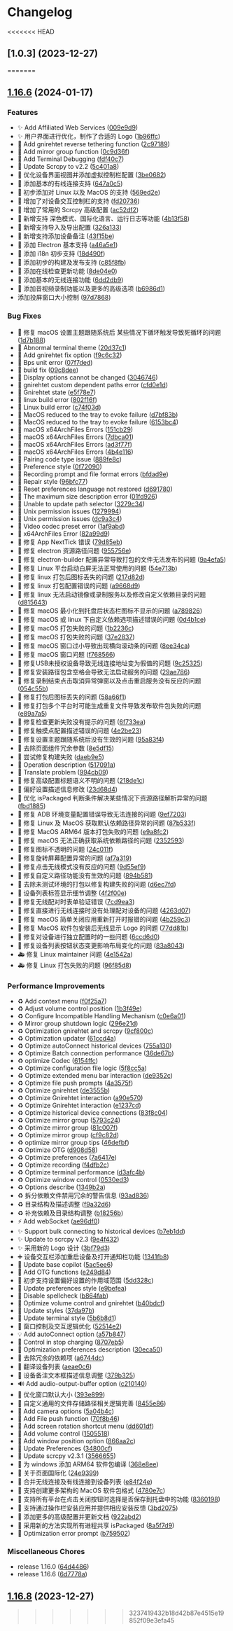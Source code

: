 # Changelog

<<<<<<< HEAD
## [1.0.3] (2023-12-27)
=======
## [1.16.6](https://github.com/vuisme/escrcpy/compare/v1.16.8...v1.16.6) (2024-01-17)


### Features

* ✨ Add Affiliated Web Services ([009e9d9](https://github.com/vuisme/escrcpy/commit/009e9d90712b72f919b1f12f1f4c6848d0837989))
* ✨ 用户界面进行优化，制作了合适的 Logo ([1b96ffc](https://github.com/vuisme/escrcpy/commit/1b96ffca2ba8f1bf850ad428c02b2ca6cbc85db7))
* 🎉 Add gnirehtet reverse tethering function ([2c97189](https://github.com/vuisme/escrcpy/commit/2c9718997b97919b681e31ceabd87b1f96b13c07))
* 🎉 Add mirror group function ([0c9d36f](https://github.com/vuisme/escrcpy/commit/0c9d36fddbd7989073c514bc56a136ad3dc6f98d))
* 🎉 Add Terminal Debugging ([fdf40c7](https://github.com/vuisme/escrcpy/commit/fdf40c70e87a7e6fa79acdde16b6222b19a66a30))
* 🎉 Update Scrcpy to v2.2 ([5c401a8](https://github.com/vuisme/escrcpy/commit/5c401a82ff44dc3f02d296c64c6fdd4ab1d9523d))
* 🎉 优化设备界面视图并添加虚拟控制栏配置 ([3be0682](https://github.com/vuisme/escrcpy/commit/3be0682078f9f6896fa9cd6a5128290820098889))
* 📝 添加基本的有线连接支持 ([647a0c5](https://github.com/vuisme/escrcpy/commit/647a0c56062a930d6957d54495491580e36dca8b))
* 🚀 初步添加对 Linux 以及 MacOS 的支持 ([569ed2e](https://github.com/vuisme/escrcpy/commit/569ed2e2fa13a48d9eeb3fa04b8346beca66414a))
* 🚀 增加了对设备交互控制栏的支持 ([fd20736](https://github.com/vuisme/escrcpy/commit/fd207364a4cb68e352b594bf2d55905e53949a33))
* 🚀 增加了常用的 Scrcpy 高级配置 ([ac52df2](https://github.com/vuisme/escrcpy/commit/ac52df2add6b94d51a86576e40621d584f9c9832))
* 🚀 新增支持 深色模式、国际化语言、运行日志等功能 ([4b13f58](https://github.com/vuisme/escrcpy/commit/4b13f5892bf2b1197fdb460ab4b88ccd60eeabd1))
* 🚀 新增支持导入及导出配置 ([326a133](https://github.com/vuisme/escrcpy/commit/326a13346050ac02a7b8ffab2aeadda3c803ec45))
* 🚀 新增支持添加设备备注 ([43f15be](https://github.com/vuisme/escrcpy/commit/43f15be265368766d122f752e59cd4ed623c695d))
* 🚀 添加 Electron 基本支持 ([a46a5e1](https://github.com/vuisme/escrcpy/commit/a46a5e1154826079975e4e1a8b3a7e0955273f4d))
* 🚀 添加 i18n 初步支持 ([18d490f](https://github.com/vuisme/escrcpy/commit/18d490f3716b86f99c00cb3150e444ead2e69021))
* 🚀 添加初步的构建及发布支持 ([c85f8fb](https://github.com/vuisme/escrcpy/commit/c85f8fb187c3f2d86c2f709e7aee839e74dfe090))
* 🚀 添加在线检查更新功能 ([8de04e0](https://github.com/vuisme/escrcpy/commit/8de04e0d6a178f159f2dbdeba888df54386dc64e))
* 🚀 添加基本的无线连接功能 ([6dd2db9](https://github.com/vuisme/escrcpy/commit/6dd2db9da927beef6e298ebdaf47f45326fee513))
* 🚀 添加音视频录制功能以及更多的高级选项 ([b6986d1](https://github.com/vuisme/escrcpy/commit/b6986d14de2accee314dac1986f467fbd2893877))
* 添加投屏窗口大小控制 ([97d7868](https://github.com/vuisme/escrcpy/commit/97d7868abaf321a5693b621b97af82ecf3fa9ada))


### Bug Fixes

* 🎨 修复 macOS 设置主题跟随系统后 某些情况下循环触发导致死循环的问题 ([1d7b188](https://github.com/vuisme/escrcpy/commit/1d7b188885998552b4fd371ba76b666243cd743c))
* 🐛 Abnormal terminal theme ([20d37c1](https://github.com/vuisme/escrcpy/commit/20d37c11b4e7a48a046e8b08b693d0191c4aaf77))
* 🐛 Add gnirehtet fix option ([f9c6c32](https://github.com/vuisme/escrcpy/commit/f9c6c321744bcf5ab4e7e2aaab6f9fef1aa72cc0))
* 🐛 Bps unit error ([07f7ded](https://github.com/vuisme/escrcpy/commit/07f7ded0b5e1a2404b89217816d08eac5c904ba2))
* 🐛 build fix ([09c8dee](https://github.com/vuisme/escrcpy/commit/09c8deeca9d919502b77e3dfbd253ae8b77b651b))
* 🐛 Display options cannot be changed ([3046746](https://github.com/vuisme/escrcpy/commit/3046746de808d91e776c6176a5613e5f44309b36))
* 🐛 gnirehtet custom dependent paths error ([cfd0e1d](https://github.com/vuisme/escrcpy/commit/cfd0e1dc5f2e248923def25cebe0cffba56125b7))
* 🐛 Gnirehtet state ([e5f78e7](https://github.com/vuisme/escrcpy/commit/e5f78e7f86d4734b9f355cf1fb49c533e04a1b89))
* 🐛 linux build error ([802f16f](https://github.com/vuisme/escrcpy/commit/802f16f7f00f28cc3319af6da9883c9efa299559))
* 🐛 Linux build error ([c74f03d](https://github.com/vuisme/escrcpy/commit/c74f03dff6ed9eb2ffa7e928e2ee7825019fc679))
* 🐛 MacOS reduced to the tray to evoke failure ([d7bf83b](https://github.com/vuisme/escrcpy/commit/d7bf83b488df11cd18478b837de2c2c141bba470))
* 🐛 MacOS reduced to the tray to evoke failure ([6153bc4](https://github.com/vuisme/escrcpy/commit/6153bc4c52c7fa9c5b848407d218c95ac253f7b7))
* 🐛 macOS x64ArchFiles Errors ([151cb29](https://github.com/vuisme/escrcpy/commit/151cb2967960f91d12137da7ee03306d6e5a1677))
* 🐛 macOS x64ArchFiles Errors ([7dbca01](https://github.com/vuisme/escrcpy/commit/7dbca016044b156c6fb76b4c2e14a6cf920af32c))
* 🐛 macOS x64ArchFiles Errors ([ad3f77f](https://github.com/vuisme/escrcpy/commit/ad3f77f8a12666503ade9ecc4be747e901e63567))
* 🐛 macOS x64ArchFiles Errors ([4b4e116](https://github.com/vuisme/escrcpy/commit/4b4e11642b5bd35e37c25f6eea58cec49355bfb3))
* 🐛 Pairing code type issue ([889fe8c](https://github.com/vuisme/escrcpy/commit/889fe8c805e968feefc73661aa125ee0e197c006))
* 🐛 Preference style ([0f72090](https://github.com/vuisme/escrcpy/commit/0f7209064beb26301e3e1e90269938fba03c7d70))
* 🐛 Recording prompt and file format errors ([bfdad9e](https://github.com/vuisme/escrcpy/commit/bfdad9e8dee31f0c8e59078ebbed646bab499375))
* 🐛 Repair style ([96bfc77](https://github.com/vuisme/escrcpy/commit/96bfc7770e5142965540fec2d19a84b74106629c))
* 🐛 Reset preferences language not restored ([d691780](https://github.com/vuisme/escrcpy/commit/d69178013359b7f2499e4a66c4c124dcb425cfe2))
* 🐛 The maximum size description error ([01fd926](https://github.com/vuisme/escrcpy/commit/01fd9264a6f5ad03a0ab2de3cfba5e1d1e4c0924))
* 🐛 Unable to update path selector ([3279c34](https://github.com/vuisme/escrcpy/commit/3279c34bf014780a83ea38b475ef0698490041c7))
* 🐛 Unix permission issues ([1279994](https://github.com/vuisme/escrcpy/commit/12799943ffe01b6196928599c92021d10e9210d0))
* 🐛 Unix permission issues ([dc9a3c4](https://github.com/vuisme/escrcpy/commit/dc9a3c4ae0c87384381dd3bb3311c19eadddf334))
* 🐛 Video codec preset error ([1af9abd](https://github.com/vuisme/escrcpy/commit/1af9abd8eafce1874e2f122b16bcc0dee56f28d3))
* 🐛 x64ArchFiles Error ([82a99d9](https://github.com/vuisme/escrcpy/commit/82a99d9c134639580b16fc54df3332e3b75f4f87))
* 🐛 修复 App NextTick 错误 ([79d85eb](https://github.com/vuisme/escrcpy/commit/79d85ebeee8f7d93913f3f3f9aeeeb7d02fda292))
* 🐛 修复 electron 资源路径问题 ([955756e](https://github.com/vuisme/escrcpy/commit/955756e114a485ec3595d39d5b45185a3970258f))
* 🐛 修复 electron-builder 配置异常导致打包的文件无法发布的问题 ([9a4efa5](https://github.com/vuisme/escrcpy/commit/9a4efa5e4ded0b1e4fc7dfe71f43eb953e8dc64e))
* 🐛 修复 Linux 平台启动白屏无法正常使用的问题 ([54e713b](https://github.com/vuisme/escrcpy/commit/54e713b1dfb1f1ed470e13f7ea512442a53764fc))
* 🐛 修复 linux 打包后图标丢失的问题 ([217d82d](https://github.com/vuisme/escrcpy/commit/217d82d03e98f6e3a0a9e8b8f737eccbb3fa5350))
* 🐛 修复 linux 打包配置错误的问题 ([a9668d9](https://github.com/vuisme/escrcpy/commit/a9668d943f13ae77c22aa84d99f998d8c3086781))
* 🐛 修复 linux 无法启动镜像或录制服务以及修改自定义依赖目录的问题 ([d815643](https://github.com/vuisme/escrcpy/commit/d8156437bc8aa77f8c40a4d3fb9bba587f927436))
* 🐛 修复 macOS 最小化到托盘后状态栏图标不显示的问题 ([a789826](https://github.com/vuisme/escrcpy/commit/a78982673fe7ddb559c49d99453fd0a87a59981f))
* 🐛 修复 macOS 或 linux 下自定义依赖选项描述错误的问题 ([0d4b1ce](https://github.com/vuisme/escrcpy/commit/0d4b1cee13bb4d0df429cb89d53b979c142c0101))
* 🐛 修复 macOS 打包失败的问题 ([1b2236c](https://github.com/vuisme/escrcpy/commit/1b2236c908b2b27cf85a50ef4b1a056df102c7de))
* 🐛 修复 macOS 打包失败的问题 ([37e2837](https://github.com/vuisme/escrcpy/commit/37e283784ec0da4cc8f173bc8a90a3d675eafa9c))
* 🐛 修复 macOS 窗口过小导致出现横向滚动条的问题 ([8ee34ca](https://github.com/vuisme/escrcpy/commit/8ee34cafee6c3ddbb866b9c58731c16b4287648c))
* 🐛 修复 macOS 窗口问题 ([f768566](https://github.com/vuisme/escrcpy/commit/f768566636f737bc98d89c443de27a69b343a21f))
* 🐛 修复USB未授权设备导致无线连接地址变为假值的问题 ([9c25325](https://github.com/vuisme/escrcpy/commit/9c25325d672a3447df21abe9bc01a7c22b440ec9))
* 🐛 修复安装路径包含空格会导致无法启动服务的问题 ([29ae786](https://github.com/vuisme/escrcpy/commit/29ae786768bafdf72e68a5a7c17bc9fa4d75ba9e))
* 🐛 修复录制结束点击取消异常弹窗以及点击重启服务没有反应的问题 ([054c55b](https://github.com/vuisme/escrcpy/commit/054c55b26deeff7b5c90b93aa0ca588fa0a5ce43))
* 🐛 修复打包后图标丢失的问题 ([58a66f1](https://github.com/vuisme/escrcpy/commit/58a66f1b8576bbaf1fc53649ccb786d4b62137d9))
* 🐛 修复打包多个平台时可能生成重复文件导致发布软件包失败的问题 ([e89a7a5](https://github.com/vuisme/escrcpy/commit/e89a7a564fe8b685e8057b398921eaa383af8ac2))
* 🐛 修复检查更新失败没有提示的问题 ([6f733ea](https://github.com/vuisme/escrcpy/commit/6f733ea76d6ad805bc4c11f480f3bd07afc5615a))
* 🐛 修复触摸点配置描述错误的问题 ([4e2be23](https://github.com/vuisme/escrcpy/commit/4e2be23815418af1e693f53362948a6b6806a0a9))
* 🐛 修复设置主题跟随系统后没有生效的问题 ([95a83f4](https://github.com/vuisme/escrcpy/commit/95a83f4072c9428ec12dd18cab9f6f8566f83a1f))
* 🐛 去除页面组件冗余参数 ([8e5df15](https://github.com/vuisme/escrcpy/commit/8e5df15f6aad94e0eb783961605dc8032c253a7a))
* 🐛 尝试修复构建失败 ([daeb9e5](https://github.com/vuisme/escrcpy/commit/daeb9e5facfe9575182462f05106ed3b6cacee41))
* 📝 Operation description ([517091a](https://github.com/vuisme/escrcpy/commit/517091a5ca56a367fae17c535783f3025afa8af9))
* 📝 Translate problem ([994cb09](https://github.com/vuisme/escrcpy/commit/994cb094285cb3d1dc5d14ecbf40e45e057033b8))
* 📝 修复高级配置标题语义不明的问题 ([218de1c](https://github.com/vuisme/escrcpy/commit/218de1c7a427f7348736d0c0207bd1c5592e8f3d))
* 📝 偏好设置描述信息修改 ([23d68d4](https://github.com/vuisme/escrcpy/commit/23d68d475054ad2f82d5e90919ddc11934ae64fb))
* 🔧 优化 isPackaged 判断条件解决某些情况下资源路径解析异常的问题 ([fbd1885](https://github.com/vuisme/escrcpy/commit/fbd188511df20fffefa936d75edb812abe16baa0))
* 🔧 修复 ADB 环境变量配置错误导致无法连接的问题 ([9ef7203](https://github.com/vuisme/escrcpy/commit/9ef720383e7af30640c7096f8d3cde84fd68a7b8))
* 🔧 修复 Linux 及 MacOS 获取默认依赖路径异常的问题 ([87b533f](https://github.com/vuisme/escrcpy/commit/87b533f714204659f72b1d88c3fec895125ee590))
* 🔧 修复 MacOS ARM64 版本打包失败的问题 ([e9a8fc2](https://github.com/vuisme/escrcpy/commit/e9a8fc2a625c60707f842fd7bbb1ca41e777fad2))
* 🔧 修复 macOS 无法正确获取系统依赖路径的问题 ([2352593](https://github.com/vuisme/escrcpy/commit/23525930a44c0e9bdd338fb55e11059ad7391484))
* 🔧 修复图标不透明的问题 ([24c011f](https://github.com/vuisme/escrcpy/commit/24c011f172eb8d4761090a0e036fae3f572d10bb))
* 🔧 修复旋转屏幕配置异常的问题 ([af7a319](https://github.com/vuisme/escrcpy/commit/af7a3192e4231be6dbc0bd681a14d7568b1e2ba2))
* 🔧 修复点击无线模式没有反应的问题 ([9d55ef9](https://github.com/vuisme/escrcpy/commit/9d55ef9187c02099b9428de87f8e661b7b3d2163))
* 🔧 修复自定义路径功能没有生效的问题 ([894b581](https://github.com/vuisme/escrcpy/commit/894b581988995ad8e6e386041b231722ca9e7ffa))
* 🔧 去除未测试环境的打包以修复构建失败的问题 ([d6ec7fd](https://github.com/vuisme/escrcpy/commit/d6ec7fdfbe9a079619da5c97f8512cffb91491ce))
* 🔧 设备列表标签显示细节调整 ([4f2f00e](https://github.com/vuisme/escrcpy/commit/4f2f00e3b54c944b39de991fbf59619bd40276ff))
* 🔨 修复无线配对时表单验证错误 ([7cd9ea3](https://github.com/vuisme/escrcpy/commit/7cd9ea3ae5b6b264eb223d969770bae742aab4b1))
* 🔨 修复直接进行无线连接时没有处理配对设备的问题 ([4263d07](https://github.com/vuisme/escrcpy/commit/4263d07076647f8ce3a4d21db72deac73d3825a7))
* 🚀 修复 macOS 简单关闭应用重新打开时报错的问题 ([4b259c3](https://github.com/vuisme/escrcpy/commit/4b259c3771d8923dec55845b6070d06a36e83e3b))
* 🚀 修复 MacOS 软件包安装后无线显示 Logo 的问题 ([77dd81b](https://github.com/vuisme/escrcpy/commit/77dd81b11533681bc0d9b62bfb77db8e40b27f71))
* 🚀 修复对设备进行独立配置时的一些问题 ([6ccd6d0](https://github.com/vuisme/escrcpy/commit/6ccd6d09a4220e16cf6c46d9502854028cfbc7c0))
* 🚀 修复设备列表按钮状态变更影响布局变化的问题 ([83a8043](https://github.com/vuisme/escrcpy/commit/83a8043b2524b30d0c5993260a6f673d22563251))
* 🚑️ 修复 Linux maintainer 问题 ([4e1542a](https://github.com/vuisme/escrcpy/commit/4e1542a54902a3177fe7448e59059b093168a653))
* 🚑️ 修复 Linux 打包失败的问题 ([96f85d8](https://github.com/vuisme/escrcpy/commit/96f85d8264d710b8b3b49da57d01981e4a08298b))


### Performance Improvements

* ♻️ Add context menu ([f0f25a7](https://github.com/vuisme/escrcpy/commit/f0f25a79ab8f85d590cbe83de742ae4ea32ad5a5))
* ♻️ Adjust volume control position ([1b3f49e](https://github.com/vuisme/escrcpy/commit/1b3f49edb2e263766f0c2cb9d0f67f463457199f))
* ♻️ Configure Incompatible Handling Mechanism ([c0e6a01](https://github.com/vuisme/escrcpy/commit/c0e6a015446916d638c2888626408f966d378e2e))
* ♻️ Mirror group shutdown logic ([296e21d](https://github.com/vuisme/escrcpy/commit/296e21dfcf5f2fb28eed1159757bddb15e00f515))
* ♻️ Optimization gnirehtet and scrcpy ([9cf800c](https://github.com/vuisme/escrcpy/commit/9cf800c2a0a12acda7465ec800257376ada7a102))
* ♻️ Optimization updater ([61ccd4a](https://github.com/vuisme/escrcpy/commit/61ccd4a4690a1da46a492ef4b6f78ba0778619fd))
* ♻️ Optimize autoConnect historical devices ([755a130](https://github.com/vuisme/escrcpy/commit/755a130ec0a0756c85d077ee1723c50457285802))
* ♻️ Optimize Batch connection performance ([36de67b](https://github.com/vuisme/escrcpy/commit/36de67b59077574c28bd99356b4582baee39c0a4))
* ♻️ optimize Codec ([6154ffc](https://github.com/vuisme/escrcpy/commit/6154ffcfaeb060dbf66bfdf08c7af00a93f5de2d))
* ♻️ Optimize configuration file logic ([5f8cc5a](https://github.com/vuisme/escrcpy/commit/5f8cc5a01312b95bd177509b824f1f2c7a8a531e))
* ♻️ Optimize extended menu bar interaction ([de9352c](https://github.com/vuisme/escrcpy/commit/de9352cf8ee21c9a8feac4da711dc5c8c1640c76))
* ♻️ Optimize file push prompts ([4a3575f](https://github.com/vuisme/escrcpy/commit/4a3575f8ed916bf1a9afc88169fd324c9bb90b35))
* ♻️ Optimize gnirehtet ([de3555b](https://github.com/vuisme/escrcpy/commit/de3555ba1e6cb92e11306e96bed4fffeeb82dedc))
* ♻️ Optimize Gnirehtet interaction ([a90e570](https://github.com/vuisme/escrcpy/commit/a90e5705b26f9eb07c8c38492bdaf64ca0e1f98e))
* ♻️ Optimize Gnirehtet interaction ([e1237cd](https://github.com/vuisme/escrcpy/commit/e1237cd0505d4587345e674e7a65c2b97192ccb5))
* ♻️ Optimize historical device connections ([83f8c04](https://github.com/vuisme/escrcpy/commit/83f8c041dec72996af932d1e18833a295646cdce))
* ♻️ Optimize mirror group ([5793c24](https://github.com/vuisme/escrcpy/commit/5793c246fa7e678b49d8d3c4e388de04fa7e82fb))
* ♻️ Optimize mirror group ([81c007f](https://github.com/vuisme/escrcpy/commit/81c007f9d0617371b717e5f6eba5a9fa474456d6))
* ♻️ Optimize mirror group ([cf9c82d](https://github.com/vuisme/escrcpy/commit/cf9c82dcbcbfdd77f66242298a8309d2e5926044))
* ♻️ optimize mirror group tips ([46defbf](https://github.com/vuisme/escrcpy/commit/46defbf680330ef8efecc6fb5f7a553f7ac5692a))
* ♻️ Optimize OTG ([d908d58](https://github.com/vuisme/escrcpy/commit/d908d588b046a54e425879ce0a5469234a2053bc))
* ♻️ Optimize preferences ([7a6417e](https://github.com/vuisme/escrcpy/commit/7a6417ecf42082798e5eaa93a2552ddff686ebda))
* ♻️ Optimize recording ([f4dfb2c](https://github.com/vuisme/escrcpy/commit/f4dfb2ca983fbacc436f2ce99a5d02bf0027014f))
* ♻️ Optimize terminal performance ([d3afc4b](https://github.com/vuisme/escrcpy/commit/d3afc4ba626332622a86aa46078016d5883960d2))
* ♻️ Optimize window control ([0530ed3](https://github.com/vuisme/escrcpy/commit/0530ed38efa22e36fa6f784bda073a7264d98471))
* ♻️ Options describe ([1349b2a](https://github.com/vuisme/escrcpy/commit/1349b2a1f66c99413420a4fa93fcada62863a6cb))
* ♻️ 拆分依赖文件禁用冗余的警告信息 ([93ad836](https://github.com/vuisme/escrcpy/commit/93ad83689f191ef60a9faf0b97c47157889edc40))
* ♻️ 目录结构及描述调整 ([f9a32d6](https://github.com/vuisme/escrcpy/commit/f9a32d6f28a657be6f1c91f354fd5677756f5cf5))
* ♻️ 补充依赖及目录结构调整 ([b18256b](https://github.com/vuisme/escrcpy/commit/b18256b6fc9fee4dd9830e72a9b9b6707022dfc4))
* ⚡️ Add webSocket ([ae96df0](https://github.com/vuisme/escrcpy/commit/ae96df03d40c8f2d2543910c3d6e1bc85978fedd))
* ✨ Support bulk connecting to historical devices ([b7eb1dd](https://github.com/vuisme/escrcpy/commit/b7eb1dd0d67dac779ca3dd1eaed41040b4124810))
* ✨ Update to scrcpy v2.3 ([9e4f432](https://github.com/vuisme/escrcpy/commit/9e4f432333a41d56c9393853ea35b48375583d00))
* ✨ 采用新的 Logo 设计 ([3bf79d3](https://github.com/vuisme/escrcpy/commit/3bf79d37d1f5957abf8d50067f2eda64859131c1))
* ➕ 设备交互栏添加重启设备及打开通知栏功能 ([1341fb8](https://github.com/vuisme/escrcpy/commit/1341fb82ebaa3707c1f6661d750526ab3548a87c))
* 🍻 Update base copilot ([5ac5ee6](https://github.com/vuisme/escrcpy/commit/5ac5ee6e970ed7523fd27280a92ccb105da26b26))
* 🎉 Add OTG functions ([e249d84](https://github.com/vuisme/escrcpy/commit/e249d847e497eca9f69e73849923711d33c0b454))
* 🎉 初步支持设置偏好设置的作用域范围 ([5dd328c](https://github.com/vuisme/escrcpy/commit/5dd328ceef1019ea00581f8bc34c2f3fbf9ae34a))
* 🎨 Update preferences style ([e9befea](https://github.com/vuisme/escrcpy/commit/e9befea886b4a9152605aafeb7691d0ba3d0982a))
* 💄 Disable spellcheck ([b864fab](https://github.com/vuisme/escrcpy/commit/b864faba4466410a3f01f5186d55a214f251b5fc))
* 💄 Optimize volume control and gnirehtet ([b40bdcf](https://github.com/vuisme/escrcpy/commit/b40bdcfd7d583fb46441a6d97f5b1db7f15196e6))
* 💄 Update styles ([37da97b](https://github.com/vuisme/escrcpy/commit/37da97bc30153f0e5cbf1330ee1b4f44c5850fd0))
* 💄 Update terminal style ([5b6b8d1](https://github.com/vuisme/escrcpy/commit/5b6b8d11501b19772c26a6693e57938acfdb6590))
* 💄 窗口控制及交互逻辑优化 ([52514e2](https://github.com/vuisme/escrcpy/commit/52514e2daf07ea769dd53bc81ed7e9e0bfd64bb0))
* 💡 Add autoConnect option ([a57b847](https://github.com/vuisme/escrcpy/commit/a57b847dd910a16ebdbdfa93683e5e2540849aa7))
* 📝 Control in stop charging ([8707eb5](https://github.com/vuisme/escrcpy/commit/8707eb54096d589a33b4ee138710033aa60071ed))
* 📝 Optimization preferences description ([30eca50](https://github.com/vuisme/escrcpy/commit/30eca508373c32b44628dcc455d1315ac6e34253))
* 📝 去除冗余的依赖项 ([a6744dc](https://github.com/vuisme/escrcpy/commit/a6744dc485d2abeba1f09a5c69e86d008c3c1c35))
* 📝 翻译设备列表 ([aeae0c6](https://github.com/vuisme/escrcpy/commit/aeae0c65bb1d083a70a9d3f95e973264e4944ad4))
* 📝 设备备注文本框描述信息调整 ([379b325](https://github.com/vuisme/escrcpy/commit/379b3252f88410cda37abe90a32defd74cd8a1b2))
* 🔊 Add audio-output-buffer option ([c210140](https://github.com/vuisme/escrcpy/commit/c2101405366df871d3958721168d8ab32a3bc79f))
* 🔨 优化窗口默认大小 ([393e899](https://github.com/vuisme/escrcpy/commit/393e899eebd684b16388797415b8c843baf110c2))
* 🔨 自定义通用的文件存储路径相关逻辑完善 ([8455e86](https://github.com/vuisme/escrcpy/commit/8455e8692be67bc947f76ebcbd4ea4f476ccbca4))
* 🚀 Add camera options ([5a04b4c](https://github.com/vuisme/escrcpy/commit/5a04b4c3b89f3094a412d545948080ed9804f0a3))
* 🚀 Add File push function ([70f8b46](https://github.com/vuisme/escrcpy/commit/70f8b469b9458b0f19064b8b5a038431e6c02878))
* 🚀 Add screen rotation shortcut menu ([dd601df](https://github.com/vuisme/escrcpy/commit/dd601dfdfed50c427ab9e17bc928a7c1c3ff9d4a))
* 🚀 Add volume control ([1505518](https://github.com/vuisme/escrcpy/commit/15055188e1cf6296f8d73f772bad2f681996e9f3))
* 🚀 Add window position option ([866aa2c](https://github.com/vuisme/escrcpy/commit/866aa2cfd253f702112367a857c88c40714c1065))
* 🚀 Update Preferences ([34800cf](https://github.com/vuisme/escrcpy/commit/34800cf5c192b6daf9be1556e610a028d6c97632))
* 🚀 Update scrcpy v2.3.1 ([3566655](https://github.com/vuisme/escrcpy/commit/3566655f46b7221973386ff423d91c426907386d))
* 🚀 为 windows 添加 ARM64 软件包编译 ([368e8ee](https://github.com/vuisme/escrcpy/commit/368e8ee45501b4c68f3509341421d797e5d249ca))
* 🚀 关于页面国际化 ([24e9399](https://github.com/vuisme/escrcpy/commit/24e939998e84c126f9a0689ad23809c708913036))
* 🚀 合并无线连接及有线连接到设备列表 ([e84f24e](https://github.com/vuisme/escrcpy/commit/e84f24e816e22cd83233dac240c2e384b50ae580))
* 🚀 支持创建更多架构的 MacOS 软件包格式 ([4780e7c](https://github.com/vuisme/escrcpy/commit/4780e7c5063fc2c103d1502c75a3fd3af6719d7b))
* 🚀 支持所有平台在点击关闭按钮时选择是否保存到托盘中的功能 ([8360198](https://github.com/vuisme/escrcpy/commit/83601984ec2015f007fbe635ea71e7866023102e))
* 🚀 支持通过操作栏安装应用并提供相应安装反馈 ([3bd2075](https://github.com/vuisme/escrcpy/commit/3bd20753242c3f8b218bc23c4077495e0a1ecd7f))
* 🚀 添加更多的高级配置并更新文档 ([922abd2](https://github.com/vuisme/escrcpy/commit/922abd2a1f051fe2ffbcc143aeb699f719a344f2))
* 🚀 采用新的方法实现所有进程共享 isPackaged ([8a5f7d9](https://github.com/vuisme/escrcpy/commit/8a5f7d9f37cb371f4210149b880535ea677620ea))
* 🚨 Optimization error prompt ([b759502](https://github.com/vuisme/escrcpy/commit/b75950298feb599fdfe7ff9cad9edcae1cd79871))


### Miscellaneous Chores

* release 1.16.0 ([64d4486](https://github.com/vuisme/escrcpy/commit/64d44863c5942c8e9a9b42a42bab2cb04b22c2d3))
* release 1.16.6 ([6d7778a](https://github.com/vuisme/escrcpy/commit/6d7778a6ca557d0605835893f767faeab4fc8656))

## [1.16.8](https://github.com/viarotel-org/escrcpy/compare/v1.16.7...v1.16.8) (2023-12-27)
>>>>>>> 3237419432b18d42b87e4515e19852f09e3efa45

